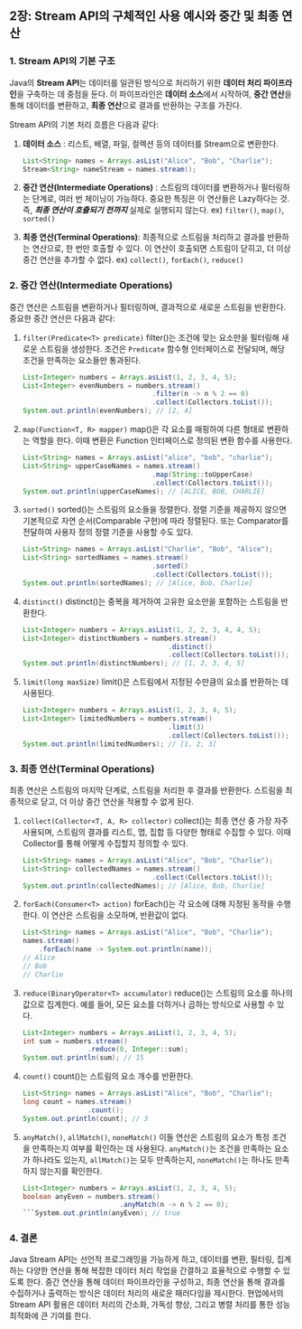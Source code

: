 ## 2장: Stream API의 구체적인 사용 예시와 중간 및 최종 연산


### 1. Stream API의 기본 구조

Java의 **Stream API**는 데이터를 일관된 방식으로 처리하기 위한 **데이터 처리 파이프라인**을 구축하는 데 중점을 둔다. 이 파이프라인은 **데이터 소스**에서 시작하여, **중간 연산**을 통해 데이터를 변환하고, **최종 연산**으로 결과를 반환하는 구조를 가진다.

Stream API의 기본 처리 흐름은 다음과 같다:

1. **데이터 소스** : 리스트, 배열, 파일, 컬렉션 등의 데이터를 Stream으로 변환한다.
   ```java
   List<String> names = Arrays.asList("Alice", "Bob", "Charlie");
   Stream<String> nameStream = names.stream();

2. **중간 연산(Intermediate Operations)** : 스트림의 데이터를 변환하거나 필터링하는 단계로, 여러 번 체이닝이 가능하다. 중요한 특징은 이 연산들은 Lazy하다는 것. 즉, ***최종 연산이 호출되기 전까지*** 실제로 실행되지 않는다.
ex) `filter()`, `map()`, `sorted()`

3. **최종 연산(Terminal Operations)**: 최종적으로 스트림을 처리하고 결과를 반환하는 연산으로, 한 번만 호출할 수 있다. 이 연산이 호출되면 스트림이 닫히고, 더 이상 중간 연산을 추가할 수 없다.
ex) `collect()`, `forEach()`, `reduce()`

### 2. 중간 연산(Intermediate Operations)
중간 연산은 스트림을 변환하거나 필터링하며, 결과적으로 새로운 스트림을 반환한다. 중요한 중간 연산은 다음과 같다:

1. `filter(Predicate<T> predicate)`
filter()는 조건에 맞는 요소만을 필터링해 새로운 스트림을 생성한다. 조건은 `Predicate` 함수형 인터페이스로 전달되며, 해당 조건을 만족하는 요소들만 통과된다.
    ```java
    List<Integer> numbers = Arrays.asList(1, 2, 3, 4, 5);
    List<Integer> evenNumbers = numbers.stream()
                                    .filter(n -> n % 2 == 0)
                                    .collect(Collectors.toList());
    System.out.println(evenNumbers); // [2, 4]
    ```

2) `map(Function<T, R> mapper)`
map()은 각 요소를 매핑하여 다른 형태로 변환하는 역할을 한다. 이때 변환은 Function 인터페이스로 정의된 변환 함수를 사용한다.

    ```java
    List<String> names = Arrays.asList("alice", "bob", "charlie");
    List<String> upperCaseNames = names.stream()
                                    .map(String::toUpperCase)
                                    .collect(Collectors.toList());
    System.out.println(upperCaseNames); // [ALICE, BOB, CHARLIE]
    ```

3) `sorted()`
sorted()는 스트림의 요소들을 정렬한다. 정렬 기준을 제공하지 않으면 기본적으로 자연 순서(Comparable 구현)에 따라 정렬된다. 또는 Comparator를 전달하여 사용자 정의 정렬 기준을 사용할 수도 있다.

    ```java
    List<String> names = Arrays.asList("Charlie", "Bob", "Alice");
    List<String> sortedNames = names.stream()
                                    .sorted()
                                    .collect(Collectors.toList());
    System.out.println(sortedNames); // [Alice, Bob, Charlie]
    ```

4) `distinct()`
distinct()는 중복을 제거하여 고유한 요소만을 포함하는 스트림을 반환한다.
    ```java
    List<Integer> numbers = Arrays.asList(1, 2, 2, 3, 4, 4, 5);
    List<Integer> distinctNumbers = numbers.stream()
                                        .distinct()
                                        .collect(Collectors.toList());
    System.out.println(distinctNumbers); // [1, 2, 3, 4, 5]
    ```

5) `limit(long maxSize)`
limit()은 스트림에서 지정된 수만큼의 요소를 반환하는 데 사용된다.
    ```java
    List<Integer> numbers = Arrays.asList(1, 2, 3, 4, 5);
    List<Integer> limitedNumbers = numbers.stream()
                                        .limit(3)
                                        .collect(Collectors.toList());
    System.out.println(limitedNumbers); // [1, 2, 3]
    ```
### 3. 최종 연산(Terminal Operations)
최종 연산은 스트림의 마지막 단계로, 스트림을 처리한 후 결과를 반환한다. 스트림을 최종적으로 닫고, 더 이상 중간 연산을 적용할 수 없게 된다.

1) `collect(Collector<T, A, R> collector)`
collect()는 최종 연산 중 가장 자주 사용되며, 스트림의 결과를 리스트, 맵, 집합 등 다양한 형태로 수집할 수 있다. 이때 Collector를 통해 어떻게 수집할지 정의할 수 있다.
    ```java
    List<String> names = Arrays.asList("Alice", "Bob", "Charlie");
    List<String> collectedNames = names.stream()
                                    .collect(Collectors.toList());
    System.out.println(collectedNames); // [Alice, Bob, Charlie]
    ```

2) `forEach(Consumer<T> action)`
forEach()는 각 요소에 대해 지정된 동작을 수행한다. 이 연산은 스트림을 소모하며, 반환값이 없다.
    ```java
    List<String> names = Arrays.asList("Alice", "Bob", "Charlie");
    names.stream()
        .forEach(name -> System.out.println(name));
    // Alice
    // Bob
    // Charlie
    ```

3) `reduce(BinaryOperator<T> accumulator)`
reduce()는 스트림의 요소를 하나의 값으로 집계한다. 예를 들어, 모든 요소를 더하거나 곱하는 방식으로 사용할 수 있다.
    ```java
    List<Integer> numbers = Arrays.asList(1, 2, 3, 4, 5);
    int sum = numbers.stream()
                    .reduce(0, Integer::sum);
    System.out.println(sum); // 15
    ```

4) `count()`
count()는 스트림의 요소 개수를 반환한다.
    ```java
    List<String> names = Arrays.asList("Alice", "Bob", "Charlie");
    long count = names.stream()
                    .count();
    System.out.println(count); // 3
    ```

5) `anyMatch()`, `allMatch()`, `noneMatch()`
이들 연산은 스트림의 요소가 특정 조건을 만족하는지 여부를 확인하는 데 사용된다. `anyMatch()`는 조건을 만족하는 요소가 하나라도 있는지, `allMatch()`는 모두 만족하는지, `noneMatch()`는 하나도 만족하지 않는지를 확인한다.
    ```java
    List<Integer> numbers = Arrays.asList(1, 2, 3, 4, 5);
    boolean anyEven = numbers.stream()
                            .anyMatch(n -> n % 2 == 0);
    ```System.out.println(anyEven); // true

### 4. 결론
Java Stream API는 선언적 프로그래밍을 가능하게 하고, 데이터를 변환, 필터링, 집계하는 다양한 연산을 통해 복잡한 데이터 처리 작업을 간결하고 효율적으로 수행할 수 있도록 한다. 중간 연산을 통해 데이터 파이프라인을 구성하고, 최종 연산을 통해 결과를 수집하거나 출력하는 방식은 데이터 처리의 새로운 패러다임을 제시한다. 현업에서의 Stream API 활용은 데이터 처리의 간소화, 가독성 향상, 그리고 병렬 처리를 통한 성능 최적화에 큰 기여를 한다.
